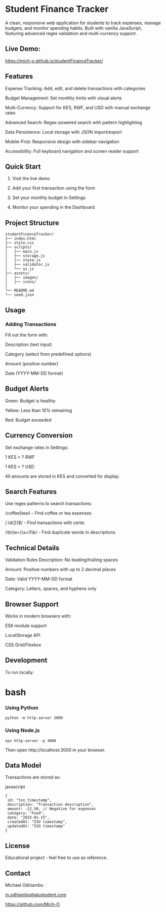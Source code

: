 # Student Finance Tracker

 A clean, responsive web application for students to track expenses, manage budgets, and monitor spending habits. Built with vanilla JavaScript, featuring advanced regex      validation and multi-currency support.

## Live Demo:

https://mich-o.github.io/studentFinanceTracker/

## Features

Expense Tracking: Add, edit, and delete transactions with categories

Budget Management: Set monthly limits with visual alerts

Multi-Currency: Support for KES, RWF, and USD with manual exchange rates

Advanced Search: Regex-powered search with pattern highlighting

Data Persistence: Local storage with JSON import/export

Mobile-First: Responsive design with sidebar navigation

Accessibility: Full keyboard navigation and screen reader support


## Quick Start

1. Visit the live demo

2. Add your first transaction using the form

3. Set your monthly budget in Settings

4. Monitor your spending in the Dashboard

   
## Project Structure


    studentFinanceTracker/
    ├── index.html
    ├── style.css
    ├── scripts/
    │   ├── main.js
    │   ├── storage.js
    │   ├── state.js
    │   ├── validator.js
    │   └── ui.js
    ├── assets/
    │   ├── images/
    │   ├── icons/
    │   
    └── README.md
    └── seed.json

## Usage

### Adding Transactions
Fill out the form with:

Description (text input)

Category (select from predefined options)

Amount (positive number)

Date (YYYY-MM-DD format)


## Budget Alerts
Green: Budget is healthy

Yellow: Less than 10% remaining

Red: Budget exceeded


## Currency Conversion
Set exchange rates in Settings:

1 KES = ? RWF

1 KES = ? USD

All amounts are stored in KES and converted for display.


## Search Features
Use regex patterns to search transactions:

/coffee|tea/i - Find coffee or tea expenses

/\.\d{2}$/ - Find transactions with cents

/\b(\w+)\s+\1\b/ - Find duplicate words in descriptions


## Technical Details
Validation Rules
Description: No leading/trailing spaces

Amount: Positive numbers with up to 2 decimal places

Date: Valid YYYY-MM-DD format

Category: Letters, spaces, and hyphens only


## Browser Support

Works in modern browsers with:

ES6 module support

LocalStorage API

CSS Grid/Flexbox


## Development
To run locally:


# bash

### Using Python
    python -m http.server 3000

### Using Node.js
    npx http-server -p 3000
Then open http://localhost:3000 in your browser.


## Data Model

Transactions are stored as:

javascript
    
    {
     id: "txn_timestamp",
     description: "Transaction description",
     amount: -12.50, // Negative for expenses
     category: "Food",
     date: "2025-01-15",
     createdAt: "ISO timestamp",
     updatedAt: "ISO timestamp"
    }

           


## License

Educational project - feel free to use as reference.

## Contact

Michael Odhiambo

m.odhiambo@alustudent.com

https://github.com/Mich-O

